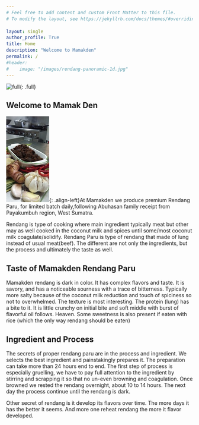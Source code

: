 ```yaml
---
# Feel free to add content and custom Front Matter to this file.
# To modify the layout, see https://jekyllrb.com/docs/themes/#overriding-theme-defaults

layout: single
author_profile: True
title: Home
description: "Welcome to Mamakden"
permalink: /
#header:
#    image: "/images/rendang-panoramic-1d.jpg"   
---
```


![full]({{site.banner}}){: .full}

## Welcome to Mamak Den

![image-left](/images/rendang-horizonal-1.jpg){: .align-left}At Mamakden we produce premium Rendang Paru, for limited batch daily,following Abuhasan family receipt from Payakumbuh region, West Sumatra. 

Rendang is type of cooking where main ingredient typically meat but other may as well cooked in the coconut milk and spices until some/most coconut milk coagulate/solidify. Rendang Paru is type of rendang that made of lung instead of usual meat(beef). The different are not only the ingredients, but the process and ultimately the taste as well. 


## Taste of Mamakden Rendang Paru

Mamakden rendang is dark in color. It has complex flavors and taste. It is savory, and has a noticeable sourness with a trace of bitterness. Typically more salty because of the coconut milk reduction and touch of spiciness so not to overwhelmed. The texture is most interesting. The protein (lung) has a bite to it. It is little crunchy on initial bite and soft middle with burst of flavorful oil follows. Heaven. Some sweetness is also present if eaten with rice (which the only way rendang should be eaten) 


## Ingredient and Process

The secrets of proper rendang paru are in the process and ingredient.  We selects the best ingredient and painstakingly prepares it. The preparation can take more than 24 hours end to end. The first step of process is especially gruelling, we have to pay full attention to the ingredient by stirring and scrapping it so that no un-even browning and coagulation. Once browned we rested the rendang overnight, about 10 to 14 hours. The next day the process continue until the rendang is dark.

Other secret of rendang is it develop its flavors over time. The more days it has the better it seems. And more one reheat rendang the more it flavor developed. 